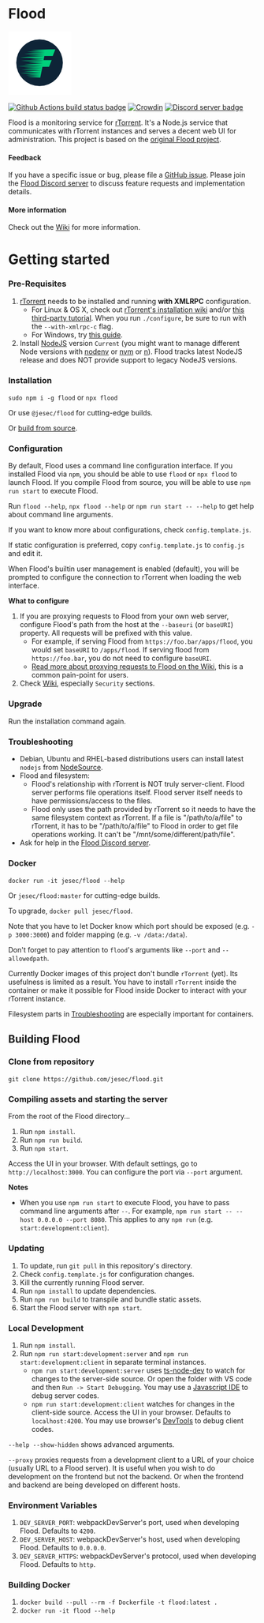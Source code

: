 # Flood

![Flood logo](flood.png)

[![Github Actions build status badge](https://github.com/jesec/flood/workflows/Build/badge.svg?branch=master&event=push)](https://github.com/jesec/flood/actions) [![Crowdin](https://badges.crowdin.net/flood/localized.svg)](https://crowdin.com/project/flood) [![Discord server badge](https://img.shields.io/discord/418267176873623553.svg?style=flat-square)](https://discord.gg/Z7yR5Uf)

Flood is a monitoring service for [rTorrent](https://github.com/rakshasa/rtorrent). It's a Node.js service that communicates with rTorrent instances and serves a decent web UI for administration. This project is based on the [original Flood project](https://github.com/Flood-UI/flood).

#### Feedback

If you have a specific issue or bug, please file a [GitHub issue](https://github.com/jesec/flood/issues). Please join the [Flood Discord server](https://discord.gg/Z7yR5Uf) to discuss feature requests and implementation details.

#### More information

Check out the [Wiki](https://github.com/jesec/flood/wiki) for more information.

# Getting started

### Pre-Requisites

1. [rTorrent](https://github.com/rakshasa/rtorrent) needs to be installed and running **with XMLRPC** configuration.
   - For Linux & OS X, check out [rTorrent's installation wiki](https://github.com/rakshasa/rtorrent/wiki/Installing#compilation-help) and/or [this third-party tutorial](https://jes.sc/kb/rTorrent+ruTorrent-Seedbox-Guide.php#Install-Dependencies). When you run `./configure`, be sure to run with the `--with-xmlrpc-c` flag.
   - For Windows, try [this guide](https://rtwi.jmk.hu/wiki/rTorrentOnWindows).
1. Install [NodeJS](https://nodejs.org/) version `Current` (you might want to manage different Node versions with [nodenv](https://github.com/nodenv/nodenv) or [nvm](https://github.com/creationix/nvm) or [n](https://github.com/tj/n)). Flood tracks latest NodeJS release and does NOT provide support to legacy NodeJS versions.

### Installation

`sudo npm i -g flood` or `npx flood`

Or use `@jesec/flood` for cutting-edge builds.

Or [build from source](https://github.com/jesec/flood#Building-Flood).

### Configuration

By default, Flood uses a command line configuration interface. If you installed Flood via `npm`, you should be able to use `flood` or `npx flood` to launch Flood. If you compile Flood from source, you will be able to use `npm run start` to execute Flood.

Run `flood --help`, `npx flood --help` or `npm run start -- --help` to get help about command line arguments.

If you want to know more about configurations, check `config.template.js`.

If static configuration is preferred, copy `config.template.js` to `config.js` and edit it.

When Flood's builtin user management is enabled (default), you will be prompted to configure the connection to rTorrent when loading the web interface.

**What to configure**

1. If you are proxying requests to Flood from your own web server, configure Flood's path from the host at the `--baseuri` (or `baseURI`) property. All requests will be prefixed with this value.
   - For example, if serving Flood from `https://foo.bar/apps/flood`, you would set `baseURI` to `/apps/flood`. If serving flood from `https://foo.bar`, you do not need to configure `baseURI`.
   - [Read more about proxying requests to Flood on the Wiki](https://github.com/jesec/flood/wiki), this is a common pain-point for users.
1. Check [Wiki](https://github.com/jesec/flood/wiki), especially `Security` sections.

### Upgrade

Run the installation command again.

### Troubleshooting

- Debian, Ubuntu and RHEL-based distributions users can install latest `nodejs` from [NodeSource](https://github.com/nodesource/distributions).
- Flood and filesystem:
  - Flood's relationship with rTorrent is NOT truly server-client. Flood server performs file operations itself. Flood server itself needs to have permissions/access to the files.
  - Flood only uses the path provided by rTorrent so it needs to have the same filesystem context as rTorrent. If a file is "/path/to/a/file" to rTorrent, it has to be "/path/to/a/file" to Flood in order to get file operations working. It can't be "/mnt/some/different/path/file".
- Ask for help in the [Flood Discord server](https://discord.gg/Z7yR5Uf).

### Docker

`docker run -it jesec/flood --help`

Or `jesec/flood:master` for cutting-edge builds.

To upgrade, `docker pull jesec/flood`.

Note that you have to let Docker know which port should be exposed (e.g. `-p 3000:3000`) and folder mapping (e.g. `-v /data:/data`).

Don't forget to pay attention to `flood`'s arguments like `--port` and `--allowedpath`.

Currently Docker images of this project don't bundle `rTorrent` (yet). Its usefulness is limited as a result. You have to install `rTorrent` inside the container or make it possible for Flood inside Docker to interact with your rTorrent instance.

Filesystem parts in [Troubleshooting](https://github.com/jesec/flood#troubleshooting) are especially important for containers.

## Building Flood

### Clone from repository

`git clone https://github.com/jesec/flood.git`

### Compiling assets and starting the server

From the root of the Flood directory...

1. Run `npm install`.
1. Run `npm run build`.
1. Run `npm start`.

Access the UI in your browser. With default settings, go to `http://localhost:3000`. You can configure the port via `--port` argument.

**Notes**

- When you use `npm run start` to execute Flood, you have to pass command line arguments after `--`. For example, `npm run start -- --host 0.0.0.0 --port 8080`. This applies to any `npm run` (e.g. `start:development:client`).

### Updating

1. To update, run `git pull` in this repository's directory.
1. Check `config.template.js` for configuration changes.
1. Kill the currently running Flood server.
1. Run `npm install` to update dependencies.
1. Run `npm run build` to transpile and bundle static assets.
1. Start the Flood server with `npm start`.

### Local Development

1. Run `npm install`.
1. Run `npm run start:development:server` and `npm run start:development:client` in separate terminal instances.
   - `npm run start:development:server` uses [ts-node-dev](https://www.npmjs.com/package/ts-node-dev) to watch for changes to the server-side source. Or open the folder with VS code and then `Run -> Start Debugging`. You may use a [Javascript IDE](https://code.visualstudio.com/) to debug server codes.
   - `npm run start:development:client` watches for changes in the client-side source. Access the UI in your browser. Defaults to `localhost:4200`. You may use browser's [DevTools](https://developers.google.com/web/tools/chrome-devtools) to debug client codes.

`--help --show-hidden` shows advanced arguments.

`--proxy` proxies requests from a development client to a URL of your choice (usually URL to a Flood server). It is useful when you wish to do development on the frontend but not the backend. Or when the frontend and backend are being developed on different hosts.

### Environment Variables

1. `DEV_SERVER_PORT`: webpackDevServer's port, used when developing Flood. Defaults to `4200`.
1. `DEV_SERVER_HOST`: webpackDevServer's host, used when developing Flood. Defaults to `0.0.0.0`.
1. `DEV_SERVER_HTTPS`: webpackDevServer's protocol, used when developing Flood. Defaults to `http`.

### Building Docker

1. `docker build --pull --rm -f Dockerfile -t flood:latest .`
1. `docker run -it flood --help`
